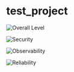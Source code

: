 # test_project

![Overall Level](https://img.shields.io/endpoint?style=for-the-badge&url=https%3A%2F%2Fopslevel-jason.ngrok.io%2Fapi%2Fservice_level%2F6ad41c91-114e-4681-9c0e-7f1699564b86)

![Security](https://img.shields.io/endpoint?style=for-the-badge&url=https%3A%2F%2Fopslevel-jason.ngrok.io%2Fapi%2Fservice_level%2Fc9ad6d0b-4013-4619-b951-f708936424e3%2FSecurity)

![Observability](https://img.shields.io/endpoint?style=for-the-badge&url=https%3A%2F%2Fopslevel-jason.ngrok.io%2Fapi%2Fservice_level%2F6ad41c91-114e-4681-9c0e-7f1699564b86%2FObservability)

![Reliability](https://img.shields.io/endpoint?style=for-the-badge&url=https%3A%2F%2Fopslevel-jason.ngrok.io%2Fapi%2Fservice_level%2Fd6c676ed-3cb5-47f0-92db-2e08ab10328f%2FReliability)
